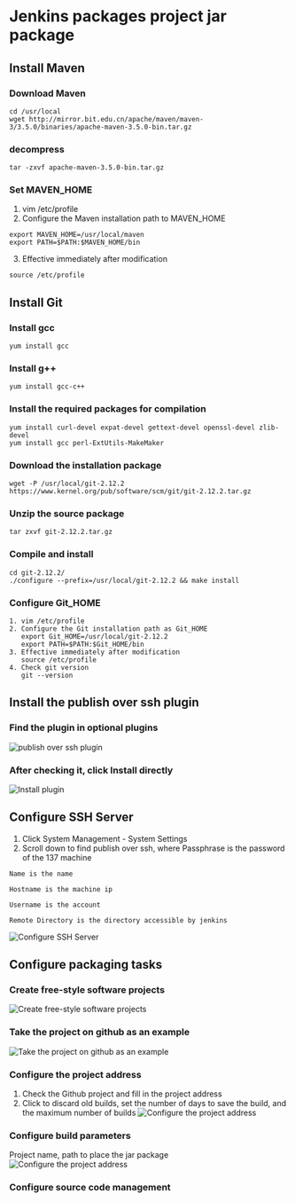 # Jenkins packages project jar package

## Install Maven

### Download Maven

```shell script
cd /usr/local
wget http://mirror.bit.edu.cn/apache/maven/maven-3/3.5.0/binaries/apache-maven-3.5.0-bin.tar.gz
```

### decompress

```shell script
tar -zxvf apache-maven-3.5.0-bin.tar.gz
```

### Set MAVEN_HOME

1. vim /etc/profile
2. Configure the Maven installation path to MAVEN_HOME
```shell script
export MAVEN_HOME=/usr/local/maven
export PATH=$PATH:$MAVEN_HOME/bin
```
3. Effective immediately after modification
```shell script
source /etc/profile
```

## Install Git

### Install gcc

```shell script
yum install gcc
```

### Install g++
```shell script
yum install gcc-c++
```

### Install the required packages for compilation

```shell script
yum install curl-devel expat-devel gettext-devel openssl-devel zlib-devel
yum install gcc perl-ExtUtils-MakeMaker
```

### Download the installation package
```shell script
wget -P /usr/local/git-2.12.2 https://www.kernel.org/pub/software/scm/git/git-2.12.2.tar.gz
```

### Unzip the source package
```shell script
tar zxvf git-2.12.2.tar.gz
```

### Compile and install
```shell script
cd git-2.12.2/
./configure --prefix=/usr/local/git-2.12.2 && make install
```

### Configure Git_HOME
```shell script
1. vim /etc/profile
2. Configure the Git installation path as Git_HOME
   export Git_HOME=/usr/local/git-2.12.2
   export PATH=$PATH:$Git_HOME/bin
3. Effective immediately after modification
   source /etc/profile
4. Check git version
   git --version
```

## Install the publish over ssh plugin
### Find the plugin in optional plugins
![publish over ssh plugin](../Material/image/Project%20containerization%20transformation%20(2)%20—%20publish%20over%20ssh%20plugin.png)

### After checking it, click Install directly
![Install plugin](../Material/image/Project%20containerization%20transformation%20(2)%20—%20install%20plugin.png)

## Configure SSH Server
1. Click System Management - System Settings
2. Scroll down to find publish over ssh, where Passphrase is the password of the 137 machine
```properties
Name is the name

Hostname is the machine ip

Username is the account

Remote Directory is the directory accessible by jenkins
```
![Configure SSH Server](../Material/image/Project%20containerization%20transformation%20(2)%20—%20Configure%20SSH%20Server.png)

## Configure packaging tasks

### Create free-style software projects

![Create free-style software projects](../Material/image/Project%20containerization%20transformation%20(2)%20—%20Create%20free-style%20software%20projects.png)

### Take the project on github as an example

![Take the project on github as an example](../Material/image/Project%20containerization%20transformation%20(2)%20—%20Take%20the%20project%20on%20github%20as%20an%20example.png)

### Configure the project address
1. Check the Github project and fill in the project address
2. Click to discard old builds, set the number of days to save the build, and the maximum number of builds
![Configure the project address](../Material/image/Project%20containerization%20transformation%20(2)%20—%20Configure%20the%20project%20address.png)

### Configure build parameters

Project name, path to place the jar package
![Configure the project address](../Material/image/Project%20containerization%20transformation%20(2)%20—%20Configure%20build%20parameters.png)

### Configure source code management

